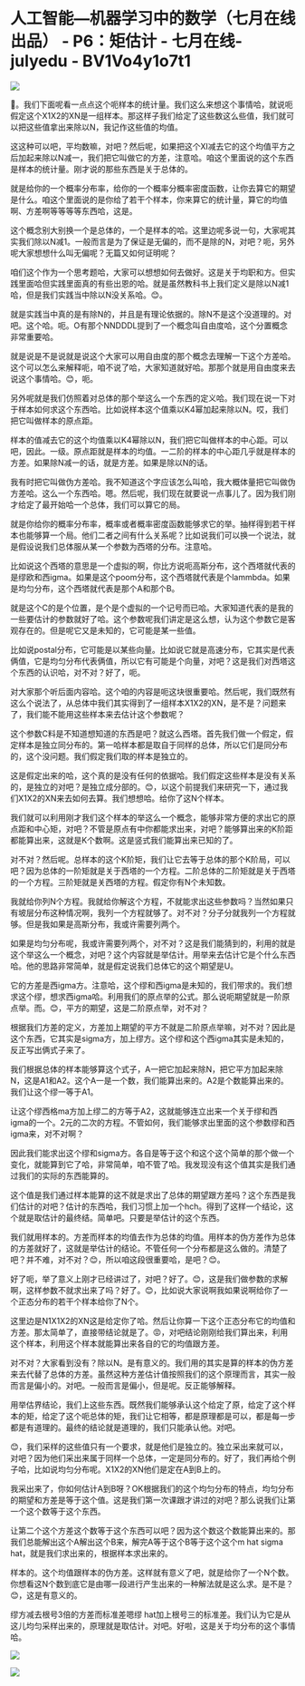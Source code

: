 # 人工智能—机器学习中的数学（七月在线出品） - P6：矩估计 - 七月在线-julyedu - BV1Vo4y1o7t1

![](img/4def61382f00f024697fc79d9ae9f097_0.png)

🎼。我们下面呢看一点点这个呃样本的统计量。我们这么来想这个事情哈，就说呃假定这个X1X2的XN是一组样本。那这样子我们给定了这些数这么些值，我们就可以把这些值拿出来除以N，我记作这些值的均值。

这这种可以吧，平均数嘛，对吧？然后呢，如果把这个XI减去它的这个均值平方之后加起来除以N减一，我们把它叫做它的方差，注意哈。咱这个里面说的这个东西是样本的统计量。刚才说的那些东西是关于总体的。

就是给你的一个概率分布率，给你的一个概率分概率密度函数，让你去算它的期望是什么。咱这个里面说的是你给了若干个样本，你来算它的统计量，算它的均值啊、方差啊等等等等东西哈，这是。

这个概念别大别换一个是总体的，一个是样本的哈。这里边呢多说一句，大家呢其实我们除以N减1。一般而言是为了保证是无偏的，而不是除的N，对吧？呃，另外呢大家想想什么叫无偏呢？无篇又如何证明呢？

咱们这个作为一个思考题哈，大家可以想想如何去做好。这是关于均职和方。但实践里面哈但实践里面真的有些出恩的哈。就是虽然教科书上我们定义是除以N减1哈，但是我们实践当中除以N没关系哈。😊。

就是实践当中真的是有除N的，并且是有理论依据的。除N不是这个没道理的。对吧。这个哈。呃。O有那个NNDDDL提到了一个概念叫自由度哈，这个分置概念非常重要哈。

就是说是不是说就是说这个大家可以用自由度的那个概念去理解一下这个方差哈。这个可以怎么来解释呃，咱不说了哈，大家知道就好哈。那那个就是用自由度来去说这个事情哈。😊，呃。

另外呢就是我们仿照着对总体的那个举这么一个东西的定义哈。我们现在说一下对于样本如何求这个东西哈。比如说样本这个值乘以K4幂加起来除以N。哎，我们把它叫做样本的原点距。

样本的值减去它的这个均值乘以K4幂除以N，我们把它叫做样本的中心距。可以吧，因此。一级。原点距就是样本的均值。一二阶的样本的中心距几乎就是样本的方差。如果除N减一的话，就是方差。如果是除以N的话。

我有时把它叫做伪方差哈。我不知道这个字应该怎么叫哈，我大概体量把它叫做伪方差哈。这么一个东西哈。嗯。然后呢，我们现在就要说一点事儿了。因为我们刚才给定了最开始哈一个总体，我们可以算它的局。

就是你给你的概率分布率，概率或者概率密度函数能够求它的举。抽样得到若干样本也能够算一个局。他们二者之间有什么关系呢？比如说我们可以换一个说法，就是假设说我们总体服从某一个参数为西塔的分布。注意哈。

比如说这个西塔的意思是一个虚拟的啊，你比方说呃高斯分布，这个西塔就代表的是缪欧和西igma。如果是这个poom分布，这个西塔就代表是个lammbda。如果是均匀分布，这个西塔就代表是那个A和那个B。

就是这个C的是个位置，是个是个虚拟的一个记号而已哈。大家知道代表的是我的一些要估计的参数就好了哈。这个参数呢我们讲定是这么想，认为这个参数它是客观存在的。但是呢它又是未知的，它可能是某一些值。

比如说postal分布，它可能是以某些向量。比如说它就是高速分布，它其实是代表俩值，它是均匀分布代表俩值，所以它有可能是个向量，对吧？这是我们对西塔这个东西的认识哈，对不对？好了，呃。

对大家那个听后面内容哈。这个咱的内容是呃这块很重要哈。然后呢，我们既然有这么个说法了，从总体中我们其实得到了一组样本X1X2的XN，是不是？问题来了，我们能不能用这些样本来去估计这个参数呢？

这个参数C料是不知道想知道的东西是吧？就这么西塔。首先我们做一个假定，假定样本是独立同分布的。第一哈样本都是取自于同样的总体，所以它们是同分布的，这个没问题。我们假定我们取的样本是独立的。

这是假定出来的哈，这个真的是没有任何的依据哈。我们假定这些样本是没有关系的，是独立的对吧？是独立成分部的。😊，以这个前提我们来研究一下，通过我们X1X2的XN来去如何去算。我们想想哈。给你了这N个样本。

我们就可以利用刚才我们这个样本的举这么一个概念，能够非常方便的求出它的原点距和中心矩，对吧？不管是原点有中你都能求出来，对吧？能够算出来的K阶距都能算出来，这就是K个数啊。这是竖式我们能算出来已知的了。

对不对？然后呢。总样本的这个K阶矩，我们让它去等于总体的那个K阶局，可以吧？因为总体的一阶矩就是关于西塔的一个方程。二阶总体的二阶矩就是关于西塔的一个方程。三阶矩就是关西塔的方程。假定你有N个未知数。

我就给你列N个方程。我就给你解这个方程，不就能求出这些参数吗？当然如果只有坡层分布这种情况啊，我列一个方程就够了。对不对？分子分就我列一个方程就够。但是我如果是高斯分布，我或许需要列两个。

如果是均匀分布呢，我或许需要列两个，对不对？这是我们能猜到的，利用的就是这个举这么一个概念，对吧？这个内容就是举估计。用举来去估计它是个什么东西哈。他的思路非常简单，就是假定说我们总体它的这个期望是U。

它的方差是西igma方。注意哈，这个缪和西igma是未知的，我们带求的。我们想求这个缪，想求西igma哈。利用我们的原点举的公式。那么说呃期望就是一阶原点举。而。😊，平方的期望，这是二阶原点举，对不对？

根据我们方差的定义，方差加上期望的平方不就是二阶原点举嘛，对不对？因此是这个东西，它其实是sigma方，加上缪方。这个缪和这个西igma其实是未知的，反正写出俩式子来了。

我们根据总体的样本能够算这个式子，A一把它加起来除N，把它平方加起来除N，这是A1和A2。这个A一是一个数，我们能算出来的。A2是个数能算出来的。我们让这个缪一等于A1。

让这个缪西格ma方加上缪二的方等于A2，这就能够连立出来一个关于缪和西igma的一个。2元的二次的方程。不管如何，我们能够求出里面的这个参数缪和西igma来，对不对啊？

因此我们能求出这个缪和sigma方。各自是等于这个和这个这个简单的那个做一个变化，就能算到它了哈，非常简单，咱不管了哈。我发现没有这个值其实是我们通过我们的实际的东西能算的。

这个值是我们通过样本能算的这不就是求出了总体的期望跟方差吗？这个东西是我们估计的对吧？估计的东西哈，我们习惯上加一个hch。得到了这样一个结论，这个就是取估计的最终结。简单吧。只要是举估计的这个东西。

我们就用样本的。方差而样本的均值去作为总体的均值。用样本的伪方差作为总体的方差就好了，这就是举估计的结论。不管任何一个分布都是这么做的。清楚了吧？并不难，对不对？😊，所以咱这段很重要哈，是吧？😊。

好了呃，举了意义上刚才已经讲过了，对吧？好了。😊，这是我们做参数的求解啊，这样参数不就求出来了吗？好了。😊，比如说大家说啊我如果说啊给你了一个正态分布的若干个样本给你了N个。

这里边是N1X1X2的XN这是给定你了哈。然后让你算一下这个正态分布它的均值和方差。那太简单了，直接带结论就是了。😡，对吧结论刚刚给我们算出来，利用这个样本，利用这个样本就能算出来各自的它的均值跟方差。

对不对？大家看到没有？除以N。是有意义的。我们用的其实是算的样本的伪方差来去代替了总体的方差。虽然这种方差估计值按照我们的这个原理而言，其实一般而言是偏小的。对吧。一般而言是偏小，但是呢。反正能够解释。

用举估界结论，我们上这些东西。既然我们能够承认这个给定了原，给定了这个样本的矩，给定了这个呃总体的矩，我们让它相等，都是原理都是可以，都是每一步都是有道理的。最终的结论就是道理的，我们只能承认他。对吧。

😊，我们采样的这些值只有一个要求，就是他们是独立的。独立采出来就可以，对吧？因为他们采出来属于同样一个总体，一定是同分布的。好了，我们再给个例子哈，比如说均匀分布呢。X1X2的XN他们是定在A到B上的。

我采出来了，你如何估计A到B呀？OK根据我们的这个均匀分布的特点，均匀分布的期望和方差是等于这个值。这是我们第一次课跟才讲过的对吧？那么说我们让第一个这个数等于这个东西。

让第二个这个方差这个数等于这个东西可以吧？因为这个数这个数能算出来的。那我们总能解出这个A解出这个B来，解完A等于这个B等于这个这个m hat sigma hat，就是我们求出来的，根据样本求出来的。

样本的。这个均值跟样本的伪方差。这样就有意义了吧，就是给你了一个N个数。你想看这N个数到底它是由哪一段进行产生出来的一种解法就是这么求。是不是？😊，这是有意义的。

缪方减去根号3倍的方差而标准差嗯缪 hat加上根号三的标准差。我们认为它是从这儿均匀采样出来的，原理就是取估计。对吧。好啦，这是关于均分布的这个事情哈。



![](img/4def61382f00f024697fc79d9ae9f097_2.png)

![](img/4def61382f00f024697fc79d9ae9f097_3.png)